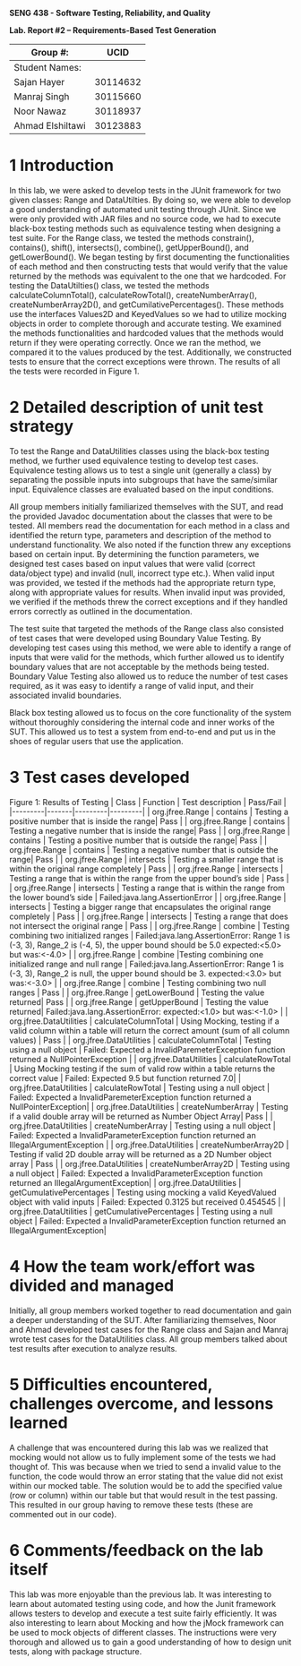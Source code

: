 **SENG 438 - Software Testing, Reliability, and Quality**

**Lab. Report \#2 – Requirements-Based Test Generation**

|   Group \#:      |  UCID  |
| ---------------- | --- |
|   Student Names: |     |
|    Sajan Hayer   |  30114632   |
|   Manraj Singh   |  30115660   |
|    Noor Nawaz    |  30118937   |
| Ahmad Elshiltawi |  30123883   |

# 1 Introduction
In this lab, we were asked to develop tests in the JUnit framework for two given classes: Range and DataUtilties. By doing so, we were able to develop a good understanding of automated unit testing through JUnit. Since we were only provided with JAR files and no source code, we had to execute black-box testing methods such as equivalence testing when designing a test suite. For the Range class, we tested the methods constrain(), contains(), shift(), intersects(), combine(), getUpperBound(), and getLowerBound(). We began testing by first documenting the functionalities of each method and then constructing tests that would verify that the value returned by the methods was equivalent to the one that we hardcoded. For testing the DataUtilties() class, we tested the methods calculateColumnTotal(), calculateRowTotal(), createNumberArray(), createNumberArray2D(), and getCumilativePercentages(). These methods use the interfaces Values2D and KeyedValues so we had to utilize mocking objects in order to complete thorough and accurate testing. We examined the methods functionalities and hardcoded values that the methods would return if they were operating correctly. Once we ran the method, we compared it to the values produced by the test. Additionally, we constructed tests to ensure that the correct exceptions were thrown. The results of all the tests were recorded in Figure 1. 

# 2 Detailed description of unit test strategy
To test the Range and DataUtilities classes using the black-box testing method, we further used equivalence testing to develop test cases. Equivalence testing allows us to test a single unit (generally a class) by separating the possible inputs into subgroups that have the same/similar input. Equivalence classes are evaluated based on the input conditions. 

All group members initially familiarized themselves with the SUT, and read the provided Javadoc documentation about the classes that were to be tested. All members read the documentation for each method in a class and identified the return type, parameters and description of the method to understand functionality. We also noted if the function threw any exceptions based on certain input. By determining the function parameters, we designed test cases based on input values that were valid (correct data/object type) and invalid (null, incorrect type etc.). When valid input was provided, we tested if the methods had the appropriate return type, along with appropriate values for results. When invalid input was provided, we verified if the methods threw the correct exceptions and if they handled errors correctly as outlined in the documentation.  

The test suite that targeted the methods of the Range class also consisted of test cases that were developed using Boundary Value Testing. By developing test cases using this method, we were able to identify a range of inputs that were valid for the methods, which further allowed us to identify boundary values that are not acceptable by the methods being tested. Boundary Value Testing also allowed us to reduce the number of test cases required, as it was easy to identify a range of valid input, and their associated invalid boundaries. 

Black box testing allowed us to focus on the core functionality of the system without thoroughly considering the internal code and inner works of the SUT. This allowed us to test a system from end-to-end and put us in the shoes of regular users that use the application.

# 3 Test cases developed
Figure 1: Results of Testing
| Class | Function | Test description | Pass/Fail |
|---------|-------|---------|---------|
| org.jfree.Range | contains | Testing a positive number that is inside the range| Pass |
| org.jfree.Range | contains | Testing a negative number that is inside the range| Pass |
| org.jfree.Range | contains | Testing a positive number that is outside the range| Pass |
| org.jfree.Range | contains | Testing a negative number that is outside the range| Pass |
| org.jfree.Range | intersects | Testing a smaller range that is within the original range completely | Pass |
| org.jfree.Range | intersects | Testing a range that is within the range from the upper bound’s side | Pass |
| org.jfree.Range | intersects | Testing a range that is within the range from the lower bound’s side | Failed:java.lang.AssertionError |
| org.jfree.Range | intersects | Testing a bigger range that encapsulates the original range completely | Pass |
| org.jfree.Range | intersects | Testing a range that does not intersect the original range | Pass |
| org.jfree.Range | combine | Testing combining two initialized ranges | Failed:java.lang.AssertionError: Range 1 is (-3, 3), Range_2 is (-4, 5), the upper bound should be 5.0 expected:<5.0> but was:<-4.0> |
| org.jfree.Range | combine |Testing combining one initialized range and null range | Failed:java.lang.AssertionError: Range 1 is (-3, 3), Range_2 is null, the upper bound should be 3. expected:<3.0> but was:<-3.0> |
| org.jfree.Range | combine | Testing combining two null ranges | Pass |
| org.jfree.Range | getLowerBound | Testing the value returned| Pass |
| org.jfree.Range | getUpperBound | Testing the value returned| Failed:java.lang.AssertionError: expected:<1.0> but was:<-1.0> |
| org.jfree.DataUtilities | calculateColumnTotal | Using Mocking, testing if a valid column within a table will return the correct amount (sum of all column values) | Pass |
| org.jfree.DataUtilities | calculateColumnTotal | Testing using a null object | Failed: Expected a InvalidParemeterException function returned a NullPointerException |
| org.jfree.DataUtilities | calculateRowTotal | Using Mocking testing if the sum of valid row within a table returns the correct value | Failed: Expected 9.5 but function returned 7.0|
| org.jfree.DataUtilities | calculateRowTotal | Testing using a null object | Failed:  Expected a InvalidParemeterException function returned a NullPointerException|
| org.jfree.DataUtilities | createNumberArray | Testing if a valid double array will be returned as Number Object Array| Pass |
| org.jfree.DataUtilities | createNumberArray | Testing using a null object | Failed:  Expected a InvalidParameterException function returned an IllegalArgumentException |
| org.jfree.DataUtilities | createNumberArray2D | Testing if valid 2D double array will be returned as a 2D Number object array | Pass |
| org.jfree.DataUtilities | createNumberArray2D | Testing using a null object | Failed: Expected a InvalidParameterException function returned an IllegalArgumentException|
| org.jfree.DataUtilities | getCumulativePercentages | Testing using mocking a valid KeyedValued object with valid inputs | Failed: Expected 0.3125 but received 0.454545 |
| org.jfree.DataUtilities | getCumulativePercentages | Testing using a null object | Failed:  Expected a InvalidParameterException function returned an IllegalArgumentException|


# 4 How the team work/effort was divided and managed
Initially, all group members worked together to read documentation and gain a deeper understanding of the SUT. After familiarizing themselves, Noor and Ahmad developed test cases for the Range class and Sajan and Manraj wrote test cases for the DataUtilities class. All group members talked about test results after execution to analyze results.

# 5 Difficulties encountered, challenges overcome, and lessons learned
A challenge that was encountered during this lab was we realized that mocking would not allow us to fully implement some of the tests we had thought of. This was because when we tried to send a invalid value to the function, the code would throw an error stating that the value did not exist within our mocked table. The solution would be to add the specified value (row or column) within our table but that would result in the test passing. This resulted in our group having to remove these tests (these are commented out in our code). 

# 6 Comments/feedback on the lab itself
This lab was more enjoyable than the previous lab. It was interesting to learn about automated testing using code, and how the Junit framework allows testers to develop and execute a test suite fairly efficiently. It was also interesting to learn about Mocking and how the jMock framework can be used to mock objects of different classes. The instructions were very thorough and allowed us to gain a good understanding of how to design unit tests, along with package structure. 

